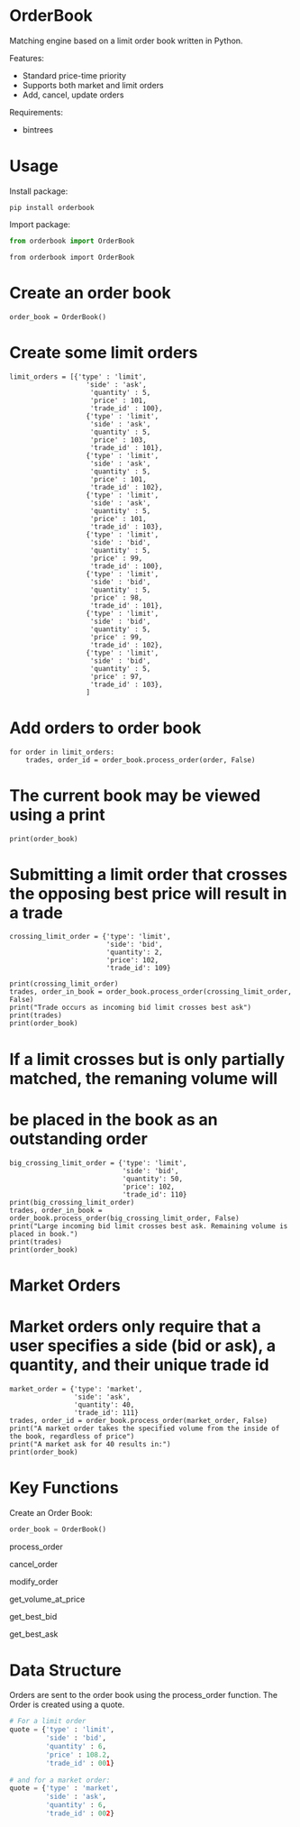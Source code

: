 OrderBook
=========

Matching engine based on a limit order book written in Python.

Features:
* Standard price-time priority
* Supports both market and limit orders
* Add, cancel, update orders

Requirements:
* bintrees

Usage
=====

Install package:

```
pip install orderbook 
```

Import package:

```python
from orderbook import OrderBook
```

```
from orderbook import OrderBook
```
# Create an order book
```
order_book = OrderBook()
```
# Create some limit orders
```
limit_orders = [{'type' : 'limit', 
                   'side' : 'ask', 
                    'quantity' : 5, 
                    'price' : 101,
                    'trade_id' : 100},
                   {'type' : 'limit', 
                    'side' : 'ask', 
                    'quantity' : 5, 
                    'price' : 103,
                    'trade_id' : 101},
                   {'type' : 'limit', 
                    'side' : 'ask', 
                    'quantity' : 5, 
                    'price' : 101,
                    'trade_id' : 102},
                   {'type' : 'limit', 
                    'side' : 'ask', 
                    'quantity' : 5, 
                    'price' : 101,
                    'trade_id' : 103},
                   {'type' : 'limit', 
                    'side' : 'bid', 
                    'quantity' : 5, 
                    'price' : 99,
                    'trade_id' : 100},
                   {'type' : 'limit', 
                    'side' : 'bid', 
                    'quantity' : 5, 
                    'price' : 98,
                    'trade_id' : 101},
                   {'type' : 'limit', 
                    'side' : 'bid', 
                    'quantity' : 5, 
                    'price' : 99,
                    'trade_id' : 102},
                   {'type' : 'limit', 
                    'side' : 'bid', 
                    'quantity' : 5, 
                    'price' : 97,
                    'trade_id' : 103},
                   ]

```
# Add orders to order book
```
for order in limit_orders:
    trades, order_id = order_book.process_order(order, False)

```
# The current book may be viewed using a print
```
print(order_book)

```
# Submitting a limit order that crosses the opposing best price will result in a trade
```
crossing_limit_order = {'type': 'limit',
                        'side': 'bid',
                        'quantity': 2,
                        'price': 102,
                        'trade_id': 109}

print(crossing_limit_order)
trades, order_in_book = order_book.process_order(crossing_limit_order, False)
print("Trade occurs as incoming bid limit crosses best ask")
print(trades)
print(order_book)

```
# If a limit crosses but is only partially matched, the remaning volume will
# be placed in the book as an outstanding order
```
big_crossing_limit_order = {'type': 'limit',
                            'side': 'bid',
                            'quantity': 50,
                            'price': 102,
                            'trade_id': 110}
print(big_crossing_limit_order)
trades, order_in_book = order_book.process_order(big_crossing_limit_order, False)
print("Large incoming bid limit crosses best ask. Remaining volume is placed in book.")
print(trades)
print(order_book)

```
# Market Orders

# Market orders only require that a user specifies a side (bid or ask), a quantity, and their unique trade id
```
market_order = {'type': 'market',
                'side': 'ask',
                'quantity': 40,
                'trade_id': 111}
trades, order_id = order_book.process_order(market_order, False)
print("A market order takes the specified volume from the inside of the book, regardless of price")
print("A market ask for 40 results in:")
print(order_book)
```

Key Functions
=============

Create an Order Book:

```python
order_book = OrderBook()
```

process_order

cancel_order

modify_order

get_volume_at_price

get_best_bid

get_best_ask

Data Structure
==============

Orders are sent to the order book using the process_order function. The Order is created using a quote.

```python
# For a limit order
quote = {'type' : 'limit',
         'side' : 'bid', 
         'quantity' : 6, 
         'price' : 108.2, 
         'trade_id' : 001}
         
# and for a market order:
quote = {'type' : 'market',
         'side' : 'ask', 
         'quantity' : 6, 
         'trade_id' : 002}
```


